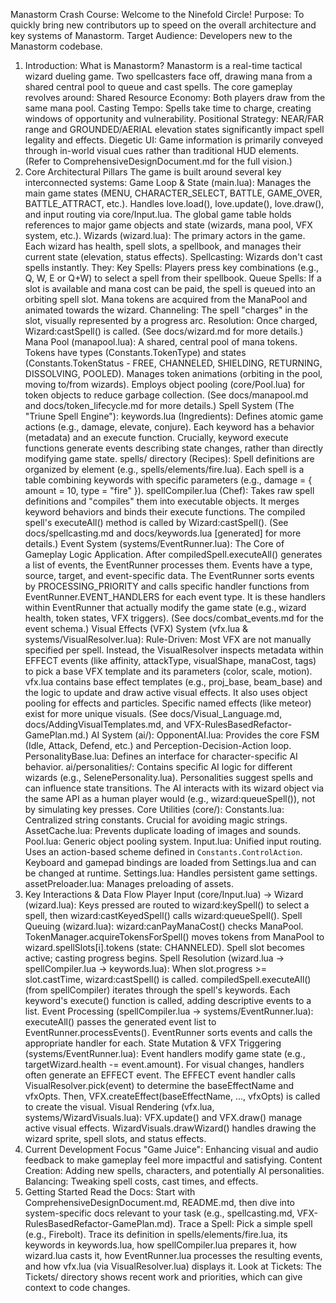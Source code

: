 Manastorm Crash Course: Welcome to the Ninefold Circle!
Purpose: To quickly bring new contributors up to speed on the overall architecture and key systems of Manastorm.
Target Audience: Developers new to the Manastorm codebase.
1. Introduction: What is Manastorm?
Manastorm is a real-time tactical wizard dueling game. Two spellcasters face off, drawing mana from a shared central pool to queue and cast spells. The core gameplay revolves around:
Shared Resource Economy: Both players draw from the same mana pool.
Casting Tempo: Spells take time to charge, creating windows of opportunity and vulnerability.
Positional Strategy: NEAR/FAR range and GROUNDED/AERIAL elevation states significantly impact spell legality and effects.
Diegetic UI: Game information is primarily conveyed through in-world visual cues rather than traditional HUD elements.
(Refer to ComprehensiveDesignDocument.md for the full vision.)
2. Core Architectural Pillars
The game is built around several key interconnected systems:
Game Loop & State (main.lua):
Manages the main game states (MENU, CHARACTER_SELECT, BATTLE, GAME_OVER, BATTLE_ATTRACT, etc.).
Handles love.load(), love.update(), love.draw(), and input routing via core/Input.lua.
The global game table holds references to major game objects and state (wizards, mana pool, VFX system, etc.).
Wizards (wizard.lua):
The primary actors in the game. Each wizard has health, spell slots, a spellbook, and manages their current state (elevation, status effects).
Spellcasting: Wizards don't cast spells instantly. They:
Key Spells: Players press key combinations (e.g., Q, W, E or Q+W) to select a spell from their spellbook.
Queue Spells: If a slot is available and mana cost can be paid, the spell is queued into an orbiting spell slot. Mana tokens are acquired from the ManaPool and animated towards the wizard.
Channeling: The spell "charges" in the slot, visually represented by a progress arc.
Resolution: Once charged, Wizard:castSpell() is called.
(See docs/wizard.md for more details.)
Mana Pool (manapool.lua):
A shared, central pool of mana tokens.
Tokens have types (Constants.TokenType) and states (Constants.TokenStatus - FREE, CHANNELED, SHIELDING, RETURNING, DISSOLVING, POOLED).
Manages token animations (orbiting in the pool, moving to/from wizards).
Employs object pooling (core/Pool.lua) for token objects to reduce garbage collection.
(See docs/manapool.md and docs/token_lifecycle.md for more details.)
Spell System (The "Triune Spell Engine"):
keywords.lua (Ingredients): Defines atomic game actions (e.g., damage, elevate, conjure). Each keyword has a behavior (metadata) and an execute function.
Crucially, keyword execute functions generate events describing state changes, rather than directly modifying game state.
spells/ directory (Recipes): Spell definitions are organized by element (e.g., spells/elements/fire.lua). Each spell is a table combining keywords with specific parameters (e.g., damage = { amount = 10, type = "fire" }).
spellCompiler.lua (Chef): Takes raw spell definitions and "compiles" them into executable objects. It merges keyword behaviors and binds their execute functions. The compiled spell's executeAll() method is called by Wizard:castSpell().
(See docs/spellcasting.md and docs/keywords.lua [generated] for more details.)
Event System (systems/EventRunner.lua):
The Core of Gameplay Logic Application. After compiledSpell.executeAll() generates a list of events, the EventRunner processes them.
Events have a type, source, target, and event-specific data.
The EventRunner sorts events by PROCESSING_PRIORITY and calls specific handler functions from EventRunner.EVENT_HANDLERS for each event type.
It is these handlers within EventRunner that actually modify the game state (e.g., wizard health, token states, VFX triggers).
(See docs/combat_events.md for the event schema.)
Visual Effects (VFX) System (vfx.lua & systems/VisualResolver.lua):
Rule-Driven: Most VFX are not manually specified per spell. Instead, the VisualResolver inspects metadata within EFFECT events (like affinity, attackType, visualShape, manaCost, tags) to pick a base VFX template and its parameters (color, scale, motion).
vfx.lua contains base effect templates (e.g., proj_base, beam_base) and the logic to update and draw active visual effects. It also uses object pooling for effects and particles.
Specific named effects (like meteor) exist for more unique visuals.
(See docs/Visual_Language.md, docs/AddingVisualTemplates.md, and VFX-RulesBasedRefactor-GamePlan.md.)
AI System (ai/):
OpponentAI.lua: Provides the core FSM (Idle, Attack, Defend, etc.) and Perception-Decision-Action loop.
PersonalityBase.lua: Defines an interface for character-specific AI behavior.
ai/personalities/: Contains specific AI logic for different wizards (e.g., SelenePersonality.lua). Personalities suggest spells and can influence state transitions.
The AI interacts with its wizard object via the same API as a human player would (e.g., wizard:queueSpell()), not by simulating key presses.
Core Utilities (core/):
Constants.lua: Centralized string constants. Crucial for avoiding magic strings.
AssetCache.lua: Prevents duplicate loading of images and sounds.
Pool.lua: Generic object pooling system.
Input.lua: Unified input routing. Uses an action-based scheme defined in
  `Constants.ControlAction`. Keyboard and gamepad bindings are loaded from
  Settings.lua and can be changed at runtime.
Settings.lua: Handles persistent game settings.
assetPreloader.lua: Manages preloading of assets.
3. Key Interactions & Data Flow
Player Input (core/Input.lua) -> Wizard (wizard.lua):
Keys pressed are routed to wizard:keySpell() to select a spell, then wizard:castKeyedSpell() calls wizard:queueSpell().
Spell Queuing (wizard.lua):
wizard:canPayManaCost() checks ManaPool.
TokenManager.acquireTokensForSpell() moves tokens from ManaPool to wizard.spellSlots[i].tokens (state: CHANNELED).
Spell slot becomes active; casting progress begins.
Spell Resolution (wizard.lua -> spellCompiler.lua -> keywords.lua):
When slot.progress >= slot.castTime, wizard:castSpell() is called.
compiledSpell.executeAll() (from spellCompiler) iterates through the spell's keywords.
Each keyword's execute() function is called, adding descriptive events to a list.
Event Processing (spellCompiler.lua -> systems/EventRunner.lua):
executeAll() passes the generated event list to EventRunner.processEvents().
EventRunner sorts events and calls the appropriate handler for each.
State Mutation & VFX Triggering (systems/EventRunner.lua):
Event handlers modify game state (e.g., targetWizard.health -= event.amount).
For visual changes, handlers often generate an EFFECT event.
The EFFECT event handler calls VisualResolver.pick(event) to determine the baseEffectName and vfxOpts.
Then, VFX.createEffect(baseEffectName, ..., vfxOpts) is called to create the visual.
Visual Rendering (vfx.lua, systems/WizardVisuals.lua):
VFX.update() and VFX.draw() manage active visual effects.
WizardVisuals.drawWizard() handles drawing the wizard sprite, spell slots, and status effects.
4. Current Development Focus
"Game Juice": Enhancing visual and audio feedback to make gameplay feel more impactful and satisfying.
Content Creation: Adding new spells, characters, and potentially AI personalities.
Balancing: Tweaking spell costs, cast times, and effects.
5. Getting Started
Read the Docs: Start with ComprehensiveDesignDocument.md, README.md, then dive into system-specific docs relevant to your task (e.g., spellcasting.md, VFX-RulesBasedRefactor-GamePlan.md).
Trace a Spell: Pick a simple spell (e.g., Firebolt). Trace its definition in spells/elements/fire.lua, its keywords in keywords.lua, how spellCompiler.lua prepares it, how wizard.lua casts it, how EventRunner.lua processes the resulting events, and how vfx.lua (via VisualResolver.lua) displays it.
Look at Tickets: The Tickets/ directory shows recent work and priorities, which can give context to code changes.